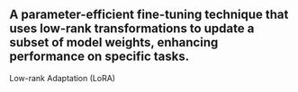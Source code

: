 A parameter-efficient fine-tuning technique that uses low-rank transformations to update a subset of model weights, enhancing performance on specific tasks.
---
Low-rank Adaptation (LoRA)
